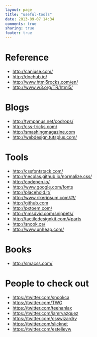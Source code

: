 ```yaml
---
layout: page
title: "useful-tools"
date: 2013-09-07 14:34
comments: true
sharing: true
footer: true
---
```


Reference
=========
- http://caniuse.com/
- http://dochub.io/
- http://www.html5rocks.com/en/
- http://www.w3.org/TR/html5/

Blogs
=========
- http://tympanus.net/codrops/
- http://css-tricks.com/
- http://smashingmagazine.com
- http://webdesign.tutsplus.com/


Tools
=====
- http://cssfontstack.com/
- http://necolas.github.io/normalize.css/
- http://codepen.io/
- http://www.google.com/fonts
- http://placehold.it/
- http://www.rikeripsum.com/#!/
- http://github.com
- http://pxtoem.com/
- http://nmsdvid.com/snippets/
- http://tactiledesignkit.com/#parts
- http://snook.ca/
- http://www.unheap.com/

Books
=====
- http://smacss.com/

People to check out
====================
- https://twitter.com/snookca
- https://twitter.com/TWG
- https://twitter.com/teehanlax
- https://twitter.com/iamrvazquez
- https://twitter.com/csswizardry
- https://twitter.com/slicknet
- https://twitter.com/estellevw




